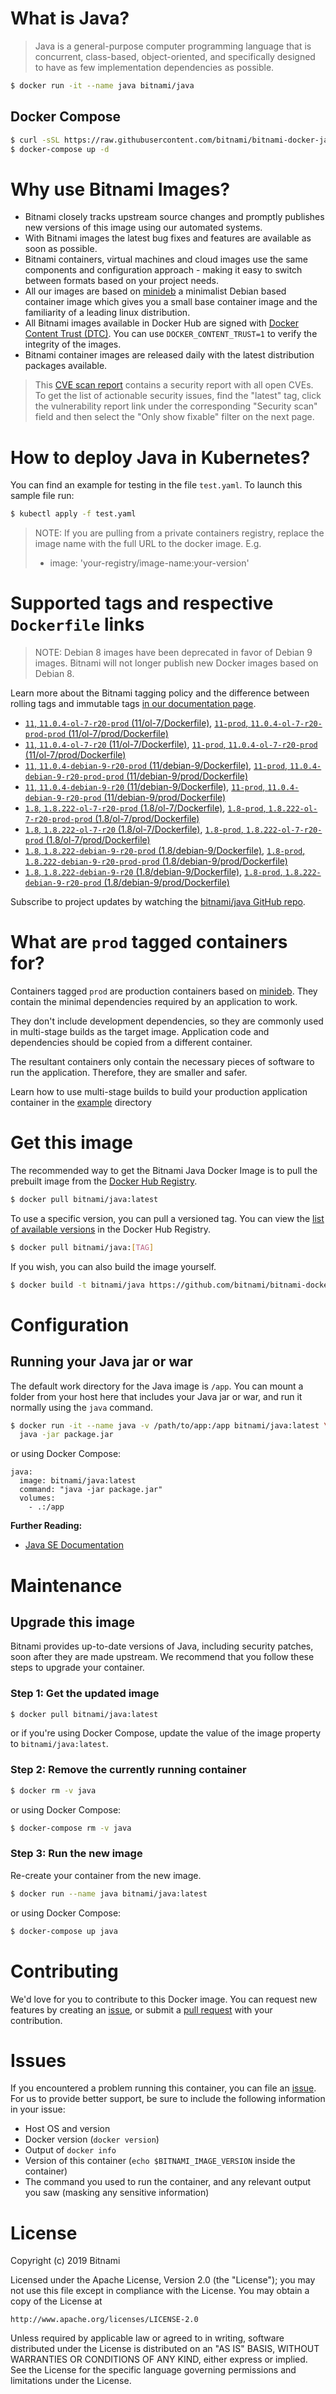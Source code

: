 # What is Java?

> Java is a general-purpose computer programming language that is concurrent, class-based, object-oriented, and specifically designed to have as few implementation dependencies as possible.

```bash
$ docker run -it --name java bitnami/java
```

## Docker Compose

```bash
$ curl -sSL https://raw.githubusercontent.com/bitnami/bitnami-docker-java/master/docker-compose.yml > docker-compose.yml
$ docker-compose up -d
```

# Why use Bitnami Images?

* Bitnami closely tracks upstream source changes and promptly publishes new versions of this image using our automated systems.
* With Bitnami images the latest bug fixes and features are available as soon as possible.
* Bitnami containers, virtual machines and cloud images use the same components and configuration approach - making it easy to switch between formats based on your project needs.
* All our images are based on [minideb](https://github.com/bitnami/minideb) a minimalist Debian based container image which gives you a small base container image and the familiarity of a leading linux distribution.
* All Bitnami images available in Docker Hub are signed with [Docker Content Trust (DTC)](https://docs.docker.com/engine/security/trust/content_trust/). You can use `DOCKER_CONTENT_TRUST=1` to verify the integrity of the images.
* Bitnami container images are released daily with the latest distribution packages available.


> This [CVE scan report](https://quay.io/repository/bitnami/java?tab=tags) contains a security report with all open CVEs. To get the list of actionable security issues, find the "latest" tag, click the vulnerability report link under the corresponding "Security scan" field and then select the "Only show fixable" filter on the next page.

# How to deploy Java in Kubernetes?

You can find an example for testing in the file `test.yaml`. To launch this sample file run:

```bash
$ kubectl apply -f test.yaml
```

> NOTE: If you are pulling from a private containers registry, replace the image name with the full URL to the docker image. E.g.
>
> - image: 'your-registry/image-name:your-version'

# Supported tags and respective `Dockerfile` links

> NOTE: Debian 8 images have been deprecated in favor of Debian 9 images. Bitnami will not longer publish new Docker images based on Debian 8.

Learn more about the Bitnami tagging policy and the difference between rolling tags and immutable tags [in our documentation page](https://docs.bitnami.com/containers/how-to/understand-rolling-tags-containers/).


- [`11`, `11.0.4-ol-7-r20-prod` (11/ol-7/Dockerfile)](https://github.com/bitnami/bitnami-docker-java/blob/11.0.4-ol-7-r20-prod/11/ol-7/Dockerfile), [`11-prod`, `11.0.4-ol-7-r20-prod-prod` (11/ol-7/prod/Dockerfile)](https://github.com/bitnami/bitnami-docker-java/blob/11.0.4-ol-7-r20-prod/11/ol-7/prod/Dockerfile)
- [`11`, `11.0.4-ol-7-r20` (11/ol-7/Dockerfile)](https://github.com/bitnami/bitnami-docker-java/blob/11.0.4-ol-7-r20/11/ol-7/Dockerfile), [`11-prod`, `11.0.4-ol-7-r20-prod` (11/ol-7/prod/Dockerfile)](https://github.com/bitnami/bitnami-docker-java/blob/11.0.4-ol-7-r20/11/ol-7/prod/Dockerfile)
- [`11`, `11.0.4-debian-9-r20-prod` (11/debian-9/Dockerfile)](https://github.com/bitnami/bitnami-docker-java/blob/11.0.4-debian-9-r20-prod/11/debian-9/Dockerfile), [`11-prod`, `11.0.4-debian-9-r20-prod-prod` (11/debian-9/prod/Dockerfile)](https://github.com/bitnami/bitnami-docker-java/blob/11.0.4-debian-9-r20-prod/11/debian-9/prod/Dockerfile)
- [`11`, `11.0.4-debian-9-r20` (11/debian-9/Dockerfile)](https://github.com/bitnami/bitnami-docker-java/blob/11.0.4-debian-9-r20/11/debian-9/Dockerfile), [`11-prod`, `11.0.4-debian-9-r20-prod` (11/debian-9/prod/Dockerfile)](https://github.com/bitnami/bitnami-docker-java/blob/11.0.4-debian-9-r20/11/debian-9/prod/Dockerfile)
- [`1.8`, `1.8.222-ol-7-r20-prod` (1.8/ol-7/Dockerfile)](https://github.com/bitnami/bitnami-docker-java/blob/1.8.222-ol-7-r20-prod/1.8/ol-7/Dockerfile), [`1.8-prod`, `1.8.222-ol-7-r20-prod-prod` (1.8/ol-7/prod/Dockerfile)](https://github.com/bitnami/bitnami-docker-java/blob/1.8.222-ol-7-r20-prod/1.8/ol-7/prod/Dockerfile)
- [`1.8`, `1.8.222-ol-7-r20` (1.8/ol-7/Dockerfile)](https://github.com/bitnami/bitnami-docker-java/blob/1.8.222-ol-7-r20/1.8/ol-7/Dockerfile), [`1.8-prod`, `1.8.222-ol-7-r20-prod` (1.8/ol-7/prod/Dockerfile)](https://github.com/bitnami/bitnami-docker-java/blob/1.8.222-ol-7-r20/1.8/ol-7/prod/Dockerfile)
- [`1.8`, `1.8.222-debian-9-r20-prod` (1.8/debian-9/Dockerfile)](https://github.com/bitnami/bitnami-docker-java/blob/1.8.222-debian-9-r20-prod/1.8/debian-9/Dockerfile), [`1.8-prod`, `1.8.222-debian-9-r20-prod-prod` (1.8/debian-9/prod/Dockerfile)](https://github.com/bitnami/bitnami-docker-java/blob/1.8.222-debian-9-r20-prod/1.8/debian-9/prod/Dockerfile)
- [`1.8`, `1.8.222-debian-9-r20` (1.8/debian-9/Dockerfile)](https://github.com/bitnami/bitnami-docker-java/blob/1.8.222-debian-9-r20/1.8/debian-9/Dockerfile), [`1.8-prod`, `1.8.222-debian-9-r20-prod` (1.8/debian-9/prod/Dockerfile)](https://github.com/bitnami/bitnami-docker-java/blob/1.8.222-debian-9-r20/1.8/debian-9/prod/Dockerfile)

Subscribe to project updates by watching the [bitnami/java GitHub repo](https://github.com/bitnami/bitnami-docker-java).

# What are `prod` tagged containers for?

Containers tagged `prod` are production containers based on [minideb](https://github.com/bitnami/minideb). They contain the minimal dependencies required by an application to work.

They don't include development dependencies, so they are commonly used in multi-stage builds as the target image. Application code and dependencies should be copied from a different container.

The resultant containers only contain the necessary pieces of software to run the application. Therefore, they are smaller and safer.

Learn how to use multi-stage builds to build your production application container in the [example](/example) directory

# Get this image

The recommended way to get the Bitnami Java Docker Image is to pull the prebuilt image from the [Docker Hub Registry](https://hub.docker.com/r/bitnami/java).

```bash
$ docker pull bitnami/java:latest
```

To use a specific version, you can pull a versioned tag. You can view the [list of available versions](https://hub.docker.com/r/bitnami/java/tags/) in the Docker Hub Registry.

```bash
$ docker pull bitnami/java:[TAG]
```

If you wish, you can also build the image yourself.

```bash
$ docker build -t bitnami/java https://github.com/bitnami/bitnami-docker-java.git
```

# Configuration

## Running your Java jar or war

The default work directory for the Java image is `/app`. You can mount a folder from your host here that includes your Java jar or war, and run it normally using the `java` command.

```bash
$ docker run -it --name java -v /path/to/app:/app bitnami/java:latest \
  java -jar package.jar
```

or using Docker Compose:

```
java:
  image: bitnami/java:latest
  command: "java -jar package.jar"
  volumes:
    - .:/app
```

**Further Reading:**

  - [Java SE Documentation](https://docs.oracle.com/javase/8/docs/api/)

# Maintenance

## Upgrade this image

Bitnami provides up-to-date versions of Java, including security patches, soon after they are made upstream. We recommend that you follow these steps to upgrade your container.

### Step 1: Get the updated image

```bash
$ docker pull bitnami/java:latest
```

or if you're using Docker Compose, update the value of the image property to `bitnami/java:latest`.

### Step 2: Remove the currently running container

```bash
$ docker rm -v java
```

or using Docker Compose:

```bash
$ docker-compose rm -v java
```

### Step 3: Run the new image

Re-create your container from the new image.

```bash
$ docker run --name java bitnami/java:latest
```

or using Docker Compose:

```bash
$ docker-compose up java
```

# Contributing

We'd love for you to contribute to this Docker image. You can request new features by creating an [issue](https://github.com/bitnami/bitnami-docker-java/issues), or submit a [pull request](https://github.com/bitnami/bitnami-docker-java/pulls) with your contribution.

# Issues

If you encountered a problem running this container, you can file an [issue](https://github.com/bitnami/bitnami-docker-java/issues). For us to provide better support, be sure to include the following information in your issue:

- Host OS and version
- Docker version (`docker version`)
- Output of `docker info`
- Version of this container (`echo $BITNAMI_IMAGE_VERSION` inside the container)
- The command you used to run the container, and any relevant output you saw (masking any sensitive
information)

# License

Copyright (c) 2019 Bitnami

Licensed under the Apache License, Version 2.0 (the "License");
you may not use this file except in compliance with the License.
You may obtain a copy of the License at

    http://www.apache.org/licenses/LICENSE-2.0

Unless required by applicable law or agreed to in writing, software
distributed under the License is distributed on an "AS IS" BASIS,
WITHOUT WARRANTIES OR CONDITIONS OF ANY KIND, either express or implied.
See the License for the specific language governing permissions and
limitations under the License.

